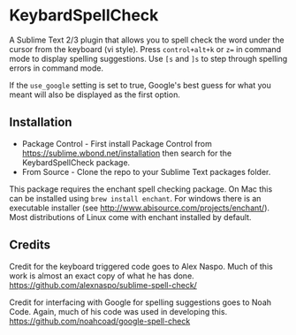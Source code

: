 KeybardSpellCheck
=================

A Sublime Text 2/3 plugin that allows you to spell check the word under the cursor from the keyboard (vi style). Press ```control+alt+k``` or ```z=``` in command mode to display spelling suggestions. Use ```[s``` and ```]s``` to step through spelling errors in command mode. 

If the ```use_google``` setting is set to true, Google's best guess for what you meant will also be displayed as the first option.


Installation
------------

  + Package Control - First install Package Control from https://sublime.wbond.net/installation then search for the KeybardSpellCheck package. 
  + From Source - Clone the repo to your Sublime Text packages folder.

  This package requires the enchant spell checking package. On Mac this can be installed using ```brew install enchant```. 
  For windows there is an executable installer (see http://www.abisource.com/projects/enchant/). Most distributions of Linux come with enchant installed by default. 


Credits
-------
 Credit for the keyboard triggered code goes to Alex Naspo. Much of this work is almost an exact copy of what he has done. 
 https://github.com/alexnaspo/sublime-spell-check/

 Credit for interfacing with Google for spelling suggestions goes to Noah Code. Again, much of his code was used in developing this. 
 https://github.com/noahcoad/google-spell-check